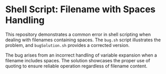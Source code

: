 # Shell Script: Filename with Spaces Handling

This repository demonstrates a common error in shell scripting when dealing with filenames containing spaces. The `bug.sh` script illustrates the problem, and `bugSolution.sh` provides a corrected version.

The bug arises from an incorrect handling of variable expansion when a filename includes spaces.  The solution showcases the proper use of quoting to ensure reliable operation regardless of filename content.